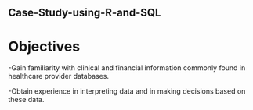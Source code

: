 ## Case-Study-using-R-and-SQL

# Objectives

-Gain familiarity with clinical and financial information commonly found in healthcare provider databases.

-Obtain experience in interpreting data and in making decisions based on these data.

